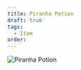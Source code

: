 ```yaml
---
title: Piranha Potion
draft: true
tags:
  - Item
order:
---
```

![Piranha Potion](https://i0.wp.com/crossheadstudios.com/wp-content/uploads/2022/06/Piranha-Potion.jpg?resize=2362%2C2362&ssl=1 "Piranha Potion")